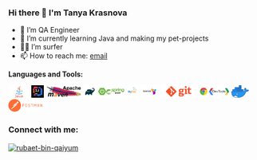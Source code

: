 ### Hi there 👋  I'm Tanya Krasnova


- 🔭 I’m QA Engineer
- 🌱 I’m currently learning Java and making my pet-projects
- 🏄🏼 ‍I’m surfer
- 📫 How to reach me: [email](mailto:krasnovatatiqa@gmail.com)


**Languages and Tools:**

<code><img height="25" src="https://github.com/TanyTany/TanyTany/blob/master/Tools_icons/java.png"></code>
<code><img height="25" src="https://github.com/TanyTany/TanyTany/blob/master/Tools_icons/intellij.png"></code>
<code><img height="25" src="https://github.com/TanyTany/TanyTany/blob/master/Tools_icons/maven.jpg"></code>
<code><img height="25" src="https://github.com/TanyTany/TanyTany/blob/master/Tools_icons/gradle.png"></code>
<code><img height="25" src="https://github.com/TanyTany/TanyTany/blob/master/Tools_icons/spring-boot.png"></code>
<code><img height="25" src="https://github.com/TanyTany/TanyTany/blob/master/Tools_icons/mysql.png"></code>
<code><img height="25" src="https://github.com/TanyTany/TanyTany/blob/master/Tools_icons/selenide.png"></code>
<code><img height="25" src="https://github.com/TanyTany/TanyTany/blob/master/Tools_icons/git.png"></code>
<code><img height="25" src="https://github.com/TanyTany/TanyTany/blob/master/Tools_icons/devtools.png"></code>
<code><img height="25" src="https://github.com/TanyTany/TanyTany/blob/master/Tools_icons/docker.png"></code>
<code><img height="25" src="https://github.com/TanyTany/TanyTany/blob/master/Tools_icons/postman.png"></code>



<h3 align="left">Connect with me:</h3>

<a href="https://www.linkedin.com/in/tatiana-krasnova/" target="blank"><img align="center" src="https://raw.githubusercontent.com/rahuldkjain/github-profile-readme-generator/master/src/images/icons/Social/linked-in-alt.svg" alt="rubaet-bin-qaiyum" height="30" width="40" /></a>
